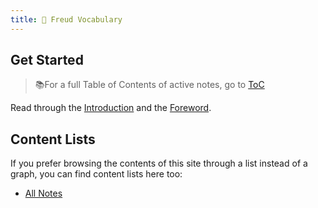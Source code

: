 ```yaml
---
title: 🤱 Freud Vocabulary
---
```


## Get Started
> 📚For a full Table of Contents of active notes, go to [ToC](notes/Table%20of%20Contents.md)

Read through the [Introduction](notes/Introduction.md) and the [Foreword](notes/Foreword.md).

## Content Lists
If you prefer browsing the contents of this site through a list instead of a graph, you can find content lists here too:

- [All Notes](/notes)
